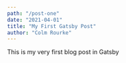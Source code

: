 ```yaml
---
path: "/post-one"
date: "2021-04-01"
title: "My First Gatsby Post"
author: "Colm Rourke"
---
```


This is my very first blog post in Gatsby